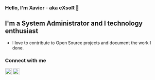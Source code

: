 ### Hello, I'm Xavier - aka eXsoR 👋

## I'm a System Administrator and I technology enthusiast

- I love to contribute to Open Source projects and document the work I done.

### Connect with me

[<img align="left" alt="codeSTACKr | Twitter" width="22px" src="https://cdn.jsdelivr.net/npm/simple-icons@v3/icons/twitter.svg" />][twitter]
[<img align="left" alt="codeSTACKr | LinkedIn" width="22px" src="https://cdn.jsdelivr.net/npm/simple-icons@v3/icons/linkedin.svg" />][linkedin]


[twitter]: https://twitter.com/_eXsoR
[linkedin]: https://linkedin.com/in/eXsoR